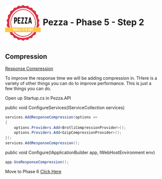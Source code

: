 <img align="left" width="116" height="116" src="../pezza-logo.png" />

# &nbsp;**Pezza - Phase 5 - Step 2**

<br/><br/>

## **Compression**

[Response Compression](https://docs.microsoft.com/en-us/aspnet/core/performance/response-compression?view=aspnetcore-5.0)

To improve the response time we will be adding compression in. THere is a variety of other things you can do to improve performance. This is just a few things you can do.

Open up Startup.cs in Pezza.API

public void ConfigureServices(IServiceCollection services)

```cs
services.AddResponseCompression(options =>
{
    options.Providers.Add<BrotliCompressionProvider>();
    options.Providers.Add<GzipCompressionProvider>();
});
services.AddResponseCompression();
```

public void Configure(IApplicationBuilder app, IWebHostEnvironment env)

```cs
app.UseResponseCompression();
```

Move to Phase 6
[Click Here](https://github.com/entelect-incubator/.NET/tree/master/Phase%206) 